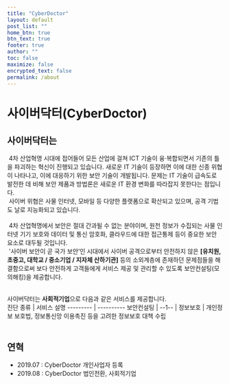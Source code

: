 ```yaml
---
title: "CyberDoctor"
layout: default
post_list: ""
home_btn: true
btn_text: true
footer: true
author: ""
toc: false
maximize: false
encrypted_text: false
permalink: /about
---
```


# 사이버닥터(CyberDoctor)

## 사이버닥터는
 &nbsp;4차 산업혁명 시대에 접어들어 모든 산업에 걸쳐 ICT 기술이 융·복합되면서 기존의 틀을 파괴하는 혁신이 진행되고 있습니다. 새로운 IT 기술이 등장하면 이에 대한 신종 위협이 나타나고, 이에 대응하기 위한 보안 기술이 개발됩니다. 문제는 IT 기술이 급속도로 발전한 데 비해 보안 제품과 방법론은 새로운 IT 환경 변화를 따라잡지 못한다는 점입니다.<br>
 &nbsp;사이버 위협은 사물 인터넷, 모바일 등 다양한 플랫폼으로 확산되고 있으며, 공격 기법도 날로 지능화되고 있습니다.<br><br>
 &nbsp;4차 산업혁명에서 보안은 절대 간과될 수 없는 분야이며, 원천 정보가 수집되는 사물 인터넷 기기 보호와 데이터 및 통신 암호화, 클라우드에 대한 접근통제 등이 중요한 보안 요소로 대두될 것입니다.<br>
 &nbsp;'사이버 보안이 곧 국가 보안’인 시대에서 사이버 공격으로부터 안전하지 않은 **[유치원, 초중고, 대학교 / 중소기업 / 지자체 산하기관]** 등의 소외계층에 존재하던 문제점들을 해결함으로써 보다 안전하게 고객들에게 서비스 제공 및 관리할 수 있도록 보안컨설팅(모의해킹)을 제공합니다.<br><br>

사이버닥터는 **사회적기업**으로 다음과 같은 서비스를 제공합니다.<br>
진단 종류  | 서비스 설명
--------- | ----------
보안컨설팅 |  --1-- |
정보보호   | 개인정보 보호법, 정보통신망 이용촉진 등을 고려한 정보보호 대책 수립
<br><br>

## 연혁
* 2019.07 : CyberDoctor 개인사업자 등록
* 2019.08 : CyberDoctor 법인전환, 사회적기업
